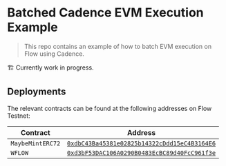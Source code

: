 # Batched Cadence EVM Execution Example

> This repo contains an example of how to batch EVM execution on Flow using Cadence.

:building_construction: Currently work in progress.

## Deployments

The relevant contracts can be found at the following addresses on Flow Testnet:

|Contract|Address|
|---|---|
|`MaybeMintERC72`|[`0xdbC43Ba45381e02825b14322cDdd15eC4B3164E6`](https://evm-testnet.flowscan.io/address/0xdbc43ba45381e02825b14322cddd15ec4b3164e6?tab=contract_code)|
|`WFLOW`|[`0xd3bF53DAC106A0290B0483EcBC89d40FcC961f3e`](https://evm-testnet.flowscan.io/token/0xd3bF53DAC106A0290B0483EcBC89d40FcC961f3e?tab=contract_code)|
